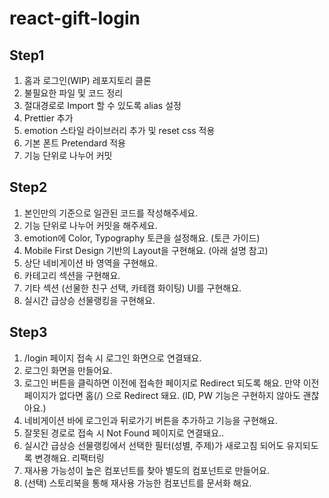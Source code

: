 # react-gift-login

## Step1

1. 홈과 로그인(WIP) 레포지토리 클론
2. 불필요한 파일 및 코드 정리
3. 절대경로로 Import 할 수 있도록 alias 설정
4. Prettier 추가
5. emotion 스타일 라이브러리 추가 및 reset css 적용
6. 기본 폰트 Pretendard 적용
7. 기능 단위로 나누어 커밋

## Step2

1. 본인만의 기준으로 일관된 코드를 작성해주세요.
2. 기능 단위로 나누어 커밋을 해주세요.
3. emotion에 Color, Typography 토큰을 설정해요. (토큰 가이드)
4. Mobile First Design 기반의 Layout을 구현해요. (아래 설명 참고)
5. 상단 네비게이션 바 영역을 구현해요.
6. 카테고리 섹션을 구현해요.
7. 기타 섹션 (선물한 친구 선택, 카테캠 화이팅) UI를 구현해요.
8. 실시간 급상승 선물랭킹을 구현해요.

## Step3

1. /login 페이지 접속 시 로그인 화면으로 연결돼요.
2. 로그인 화면을 만들어요.
3. 로그인 버튼을 클릭하면 이전에 접속한 페이지로 Redirect 되도록 해요. 만약 이전 페이지가 없다면 홈(/) 으로 Redirect 돼요. (ID, PW 기능은 구현하지 않아도 괜찮아요.)
4. 네비게이션 바에 로그인과 뒤로가기 버튼을 추가하고 기능을 구현해요.
5. 잘못된 경로로 접속 시 Not Found 페이지로 연결돼요..
6. 실시간 급상승 선물랭킹에서 선택한 필터(성별, 주제)가 새로고침 되어도 유지되도록 변경해요.
   리팩터링
7. 재사용 가능성이 높은 컴포넌트를 찾아 별도의 컴포넌트로 만들어요.
8. (선택) 스토리북을 통해 재사용 가능한 컴포넌트를 문서화 해요.
